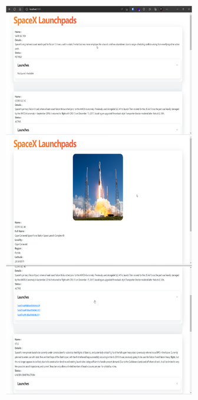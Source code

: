 <img height="350" src="https://github.com/adityash1/react-spacexapi/blob/main/msedge_bWrX8MTiYx.png" width="650" />
<img height="350" src="https://github.com/adityash1/react-spacexapi/blob/main/fb1996b9-68da-4c78-9b69-b900a7019024.png" width="650" />
<img height="350" src="https://github.com/adityash1/react-spacexapi/blob/main/react-spacex.png" width="650" />
